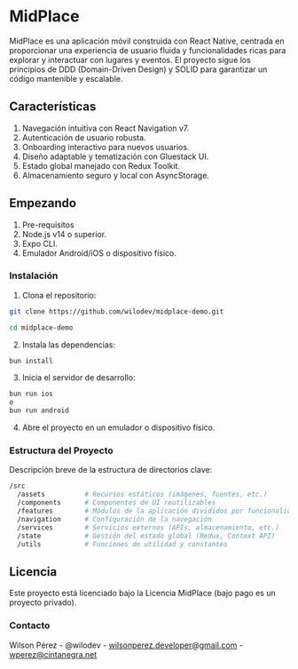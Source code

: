 # MidPlace

MidPlace es una aplicación móvil construida con React Native, centrada en proporcionar una experiencia de usuario fluida y funcionalidades ricas para explorar y interactuar con lugares y eventos. El proyecto sigue los principios de DDD (Domain-Driven Design) y SOLID para garantizar un código mantenible y escalable.

## Características

1. Navegación intuitiva con React Navigation v7.
2. Autenticación de usuario robusta.
3. Onboarding interactivo para nuevos usuarios.
4. Diseño adaptable y tematización con Gluestack UI.
5. Estado global manejado con Redux Toolkit.
6. Almacenamiento seguro y local con AsyncStorage.

## Empezando

1. Pre-requisitos
2. Node.js v14 o superior.
3. Expo CLI.
4. Emulador Android/iOS o dispositivo físico.

### Instalación

1. Clona el repositorio:

```bash
git clone https://github.com/wilodev/midplace-demo.git

cd midplace-demo
```

2. Instala las dependencias:

```bash
bun install
```

3. Inicia el servidor de desarrollo:

```bash
bun run ios
o
bun run android
```
4. Abre el proyecto en un emulador o dispositivo físico.

### Estructura del Proyecto

Descripción breve de la estructura de directorios clave:

```bash
/src
  /assets          # Recursos estáticos (imágenes, fuentes, etc.)
  /components      # Componentes de UI reutilizables
  /features        # Módulos de la aplicación divididos por funcionalidad
  /navigation      # Configuración de la navegación
  /services        # Servicios externos (APIs, almacenamiento, etc.)
  /state           # Gestión del estado global (Redux, Context API)
  /utils           # Funciones de utilidad y constantes
```

## Licencia

Este proyecto está licenciado bajo la Licencia MidPlace (bajo pago es un proyecto privado).

### Contacto

Wilson Pérez - @wilodev - [wilsonperez.developer@gmail.com](wilsonperez.developer@gmail.com) -  [wperez@cintanegra.net](wperez@cintanegra.net)

